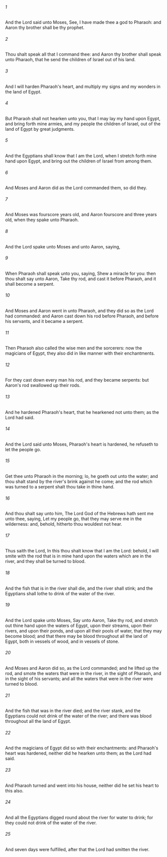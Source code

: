 ###### 1
And the Lord said unto Moses, See, I have made thee a god to Pharaoh: and Aaron thy brother shall be thy prophet.

###### 2
Thou shalt speak all that I command thee: and Aaron thy brother shall speak unto Pharaoh, that he send the children of Israel out of his land.

###### 3
And I will harden Pharaoh's heart, and multiply my signs and my wonders in the land of Egypt.

###### 4
But Pharaoh shall not hearken unto you, that I may lay my hand upon Egypt, and bring forth mine armies, and my people the children of Israel, out of the land of Egypt by great judgments.

###### 5
And the Egyptians shall know that I am the Lord, when I stretch forth mine hand upon Egypt, and bring out the children of Israel from among them.

###### 6
And Moses and Aaron did as the Lord commanded them, so did they.

###### 7
And Moses was fourscore years old, and Aaron fourscore and three years old, when they spake unto Pharaoh.

###### 8
And the Lord spake unto Moses and unto Aaron, saying,

###### 9
When Pharaoh shall speak unto you, saying, Shew a miracle for you: then thou shalt say unto Aaron, Take thy rod, and cast it before Pharaoh, and it shall become a serpent.

###### 10
And Moses and Aaron went in unto Pharaoh, and they did so as the Lord had commanded: and Aaron cast down his rod before Pharaoh, and before his servants, and it became a serpent.

###### 11
Then Pharaoh also called the wise men and the sorcerers: now the magicians of Egypt, they also did in like manner with their enchantments.

###### 12
For they cast down every man his rod, and they became serpents: but Aaron's rod swallowed up their rods.

###### 13
And he hardened Pharaoh's heart, that he hearkened not unto them; as the Lord had said.

###### 14
And the Lord said unto Moses, Pharaoh's heart is hardened, he refuseth to let the people go.

###### 15
Get thee unto Pharaoh in the morning; lo, he goeth out unto the water; and thou shalt stand by the river's brink against he come; and the rod which was turned to a serpent shalt thou take in thine hand.

###### 16
And thou shalt say unto him, The Lord God of the Hebrews hath sent me unto thee, saying, Let my people go, that they may serve me in the wilderness: and, behold, hitherto thou wouldest not hear.

###### 17
Thus saith the Lord, In this thou shalt know that I am the Lord: behold, I will smite with the rod that is in mine hand upon the waters which are in the river, and they shall be turned to blood.

###### 18
And the fish that is in the river shall die, and the river shall stink; and the Egyptians shall lothe to drink of the water of the river.

###### 19
And the Lord spake unto Moses, Say unto Aaron, Take thy rod, and stretch out thine hand upon the waters of Egypt, upon their streams, upon their rivers, and upon their ponds, and upon all their pools of water, that they may become blood; and that there may be blood throughout all the land of Egypt, both in vessels of wood, and in vessels of stone.

###### 20
And Moses and Aaron did so, as the Lord commanded; and he lifted up the rod, and smote the waters that were in the river, in the sight of Pharaoh, and in the sight of his servants; and all the waters that were in the river were turned to blood.

###### 21
And the fish that was in the river died; and the river stank, and the Egyptians could not drink of the water of the river; and there was blood throughout all the land of Egypt.

###### 22
And the magicians of Egypt did so with their enchantments: and Pharaoh's heart was hardened, neither did he hearken unto them; as the Lord had said.

###### 23
And Pharaoh turned and went into his house, neither did he set his heart to this also.

###### 24
And all the Egyptians digged round about the river for water to drink; for they could not drink of the water of the river.

###### 25
And seven days were fulfilled, after that the Lord had smitten the river.

